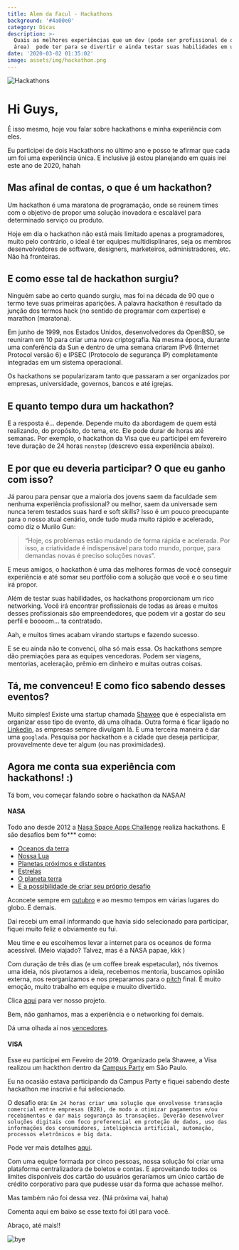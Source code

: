 ```yaml
---
title: Alem da Facul - Hackathons
background: '#4a00e0'
category: Dicas
description: >-
  Quais as melhores experiências que um dev (pode ser profissional de qualquer
  área)  pode ter para se divertir e ainda testar suas habilidades em um time?
date: '2020-03-02 01:35:02'
image: assets/img/hackathon.png
---
```

![Hackathons](https://149358108.v2.pressablecdn.com/wp-content/uploads/2014/06/CHD-judges-dance.gif)

# Hi Guys,

É isso mesmo, hoje vou falar sobre hackathons e minha experiência com eles.

Eu participei de dois Hackathons no último ano e posso te afirmar que cada um foi uma experiência única. E inclusive já estou planejando em quais irei este ano de 2020, hahah

## Mas afinal de contas, o que é um hackathon?

Um hackathon é uma maratona de programação, onde se reúnem times com o objetivo de propor uma solução inovadora e escalável para determinado serviço ou produto.

Hoje em dia o hackathon não está mais limitado apenas a programadores, muito pelo contrário, o ideal é ter equipes multidisplinares, seja os membros desenvolvedores de software, designers, marketeiros, administradores, etc. Não há fronteiras.

## E como esse tal de hackathon surgiu?

Ninguém sabe ao certo quando surgiu, mas foi na década de 90 que o termo teve suas primeiras aparições. A palavra hackathon é resultado da junção dos termos hack (no sentido de programar com expertise) e marathon (maratona).

Em junho de 1999, nos Estados Unidos, desenvolvedores da OpenBSD, se reuniram em 10 para criar uma nova criptografia. Na mesma época, durante uma conferência da Sun e dentro de uma semana criaram IPv6 (Internet Protocol versão 6) e IPSEC (Protocolo de segurança IP) completamente integradas em um sistema operacional.

Os hackathons se popularizaram tanto que passaram a ser organizados por empresas, universidade, governos, bancos e até igrejas.

## E quanto tempo dura um hackathon?

E a resposta é... depende. Depende muito da abordagem de quem está realizando, do propósito, do tema, etc. Ele pode durar de horas até semanas. Por exemplo, o hackathon da Visa que eu participei em fevereiro teve duração de 24 horas `nonstop` (descrevo essa experiência abaixo).

## E por que eu deveria participar? O que eu ganho com isso?

Já parou para pensar que a maioria dos jovens saem da faculdade sem nenhuma experiência profissional? ou melhor, saem da universade sem nunca terem testados suas hard e soft skills?
Isso é um pouco preocupante para o nosso atual cenário, onde tudo muda muito rápido e acelerado, como diz o Murilo Gun:

> “Hoje, os problemas estão mudando de forma rápida e acelerada. Por isso, a criatividade é indispensável para todo mundo, porque, para demandas novas é preciso soluções novas”.

E meus amigos, o hackathon é uma das melhores formas de você conseguir experiência e até somar seu portfólio com a solução que você e o seu time irá propor.

Além de testar suas habilidades, os hackathons proporcionam um rico networking. Você irá encontrar profissionais de todas as áreas e muitos desses profissionais são empreendedores, que podem vir a gostar do seu perfil e boooom... ta contratado.

Aah, e muitos times acabam virando startups e fazendo sucesso.

E se eu ainda não te convenci, olha só mais essa. Os hackathons sempre dão premiações para as equipes vencedoras. Podem ser viagens, mentorias, aceleração, prêmio em dinheiro e muitas outras coisas.

## Tá, me convenceu! E como fico sabendo desses eventos?
Muito simples! Existe uma startup chamada [Shawee](https://shawee.io/) que é especialista em organizar esse tipo de evento, dá uma olhada.
Outra forma é ficar ligado no [Linkedin](https://linkedin.com), as empresas sempre divulgam lá.
E uma terceira maneira é dar uma `googlada`. Pesquisa por hackathon e a cidade que deseja participar, provavelmente deve ter algum (ou nas proximidades).

## Agora me conta sua experiência com hackathons! :)

Tá bom, vou começar falando sobre o hackathon da NASAA!

#### NASA

Todo ano desde 2012 a [Nasa Space Apps Challenge](https://www.spaceappschallenge.org/) realiza hackathons. E são desafios bem fo*** como:
 - [Oceanos da terra](https://2019.spaceappschallenge.org/challenges/earths-oceans/)
 - [Nossa Lua](https://2019.spaceappschallenge.org/challenges/our-moon/)
 - [Planetas próximos e distantes](https://2019.spaceappschallenge.org/challenges/planets-near-and-far/)
 - [Estrelas](https://2019.spaceappschallenge.org/challenges/stars/)
 - [O planeta terra](https://2019.spaceappschallenge.org/challenges/living-our-world/)
- [E a possibilidade de criar seu próprio desafio](https://2019.spaceappschallenge.org/challenges/invent-your-own-challenge/)

Aconcete sempre em [outubro](https://www.spaceappschallenge.org/) e ao mesmo tempos em várias lugares do globo. É demais.

Daí recebi um email informando que havia sido selecionado para participar, fiquei muito feliz e obviamente eu fui.

Meu time e eu escolhemos levar a internet para os oceanos de forma acessível. (Meio viajado? Talvez, mas é a NASA papae, kkk )

Com duração de três dias (e um coffee break espetacular), nós tivemos uma ideia, nós pivotamos a ideia, recebemos mentoria, buscamos opinião externa, nos reorganizamos e nos preparamos para o [pitch](https://www.startse.com/noticia/startups/como-fazer-pitch) final. É muito emoção, muito trabalho em equipe e muuito divertido.

Clica [aqui](https://2019.spaceappschallenge.org/challenges/earths-oceans/internet-ocean/teams/network-in-water/project) para ver nosso projeto.

Bem, não ganhamos, mas a experiência e o networking foi demais.

Dá uma olhada aí nos [vencedores](https://2019.spaceappschallenge.org/locations/cuiab%C3%A1).

#### VISA

Esse eu participei em Feveiro de 2019. Organizado pela Shawee, a Visa realizou um hackthon dentro da [Campus Party](https://brasil.campus-party.org/) em São Paulo.

Eu na ocasião estava participando da Campus Party e fiquei sabendo deste hackathon me inscrivi e fui selecionado.

O desafio era: `Em 24 horas criar uma solução que envolvesse transação comercial entre empresas (B2B), de modo a otimizar pagamentos e/ou recebimentos e dar mais segurança às transações. Deverão desenvolver soluções digitais com foco preferencial em proteção de dados, uso das informações dos consumidores, inteligência artificial, automação, processos eletrônicos e big data.`

Pode ver mais detalhes [aqui](https://campuse.ro/challenges/hackathon-visa/).

Com uma equipe formada por cinco pessoas, nossa solução foi criar uma plataforma centralizadora de boletos e contas. E aproveitando todos os limites disponíveis dos cartão do usuários geraríamos um único cartão de crédito corporativo para que pudesse usar da forma que achasse melhor.

Mas também não foi dessa vez.  (Ná próxima vai,  haha)

Comenta aqui em baixo se esse texto foi útil para você.

Abraço, até mais!!

![bye](https://media.giphy.com/media/kaBU6pgv0OsPHz2yxy/giphy.gif)



